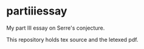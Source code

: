 partiiiessay
============

My part III essay on Serre's conjecture.

This repository holds tex source and the letexed pdf.
